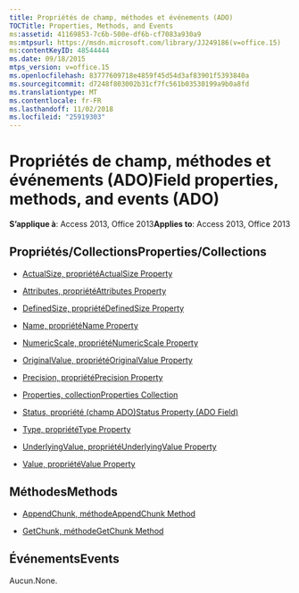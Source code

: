 ```yaml
---
title: Propriétés de champ, méthodes et événements (ADO)
TOCTitle: Properties, Methods, and Events
ms:assetid: 41169853-7c6b-500e-df6b-cf7083a930a9
ms:mtpsurl: https://msdn.microsoft.com/library/JJ249186(v=office.15)
ms:contentKeyID: 48544444
ms.date: 09/18/2015
mtps_version: v=office.15
ms.openlocfilehash: 83777609718e4859f45d54d3af83901f5393840a
ms.sourcegitcommit: d7248f803002b31cf7fc561b03530199a9b0a8fd
ms.translationtype: MT
ms.contentlocale: fr-FR
ms.lasthandoff: 11/02/2018
ms.locfileid: "25919303"
---
```

# <a name="field-properties-methods-and-events-ado"></a><span data-ttu-id="8046b-102">Propriétés de champ, méthodes et événements (ADO)</span><span class="sxs-lookup"><span data-stu-id="8046b-102">Field properties, methods, and events (ADO)</span></span>


<span data-ttu-id="8046b-103">**S’applique à**: Access 2013, Office 2013</span><span class="sxs-lookup"><span data-stu-id="8046b-103">**Applies to**: Access 2013, Office 2013</span></span>

## <a name="propertiescollections"></a><span data-ttu-id="8046b-104">Propriétés/Collections</span><span class="sxs-lookup"><span data-stu-id="8046b-104">Properties/Collections</span></span>

- [<span data-ttu-id="8046b-105">ActualSize, propriété</span><span class="sxs-lookup"><span data-stu-id="8046b-105">ActualSize Property</span></span>](actualsize-property-ado.md)

- [<span data-ttu-id="8046b-106">Attributes, propriété</span><span class="sxs-lookup"><span data-stu-id="8046b-106">Attributes Property</span></span>](attributes-property-ado.md)

- [<span data-ttu-id="8046b-107">DefinedSize, propriété</span><span class="sxs-lookup"><span data-stu-id="8046b-107">DefinedSize Property</span></span>](definedsize-property-ado.md)

- [<span data-ttu-id="8046b-108">Name, propriété</span><span class="sxs-lookup"><span data-stu-id="8046b-108">Name Property</span></span>](name-property-ado.md)

- [<span data-ttu-id="8046b-109">NumericScale, propriété</span><span class="sxs-lookup"><span data-stu-id="8046b-109">NumericScale Property</span></span>](numericscale-property-ado.md)

- [<span data-ttu-id="8046b-110">OriginalValue, propriété</span><span class="sxs-lookup"><span data-stu-id="8046b-110">OriginalValue Property</span></span>](originalvalue-property-ado.md)

- [<span data-ttu-id="8046b-111">Precision, propriété</span><span class="sxs-lookup"><span data-stu-id="8046b-111">Precision Property</span></span>](precision-property-ado.md)

- [<span data-ttu-id="8046b-112">Properties, collection</span><span class="sxs-lookup"><span data-stu-id="8046b-112">Properties Collection</span></span>](properties-collection-ado.md)

- [<span data-ttu-id="8046b-113">Status, propriété (champ ADO)</span><span class="sxs-lookup"><span data-stu-id="8046b-113">Status Property (ADO Field)</span></span>](status-property-ado-field.md)

- [<span data-ttu-id="8046b-114">Type, propriété</span><span class="sxs-lookup"><span data-stu-id="8046b-114">Type Property</span></span>](type-property-ado.md)

- [<span data-ttu-id="8046b-115">UnderlyingValue, propriété</span><span class="sxs-lookup"><span data-stu-id="8046b-115">UnderlyingValue Property</span></span>](underlyingvalue-property-ado.md)

- [<span data-ttu-id="8046b-116">Value, propriété</span><span class="sxs-lookup"><span data-stu-id="8046b-116">Value Property</span></span>](value-property-ado.md)

## <a name="methods"></a><span data-ttu-id="8046b-117">Méthodes</span><span class="sxs-lookup"><span data-stu-id="8046b-117">Methods</span></span>

- [<span data-ttu-id="8046b-118">AppendChunk, méthode</span><span class="sxs-lookup"><span data-stu-id="8046b-118">AppendChunk Method</span></span>](appendchunk-method-ado.md)

- [<span data-ttu-id="8046b-119">GetChunk, méthode</span><span class="sxs-lookup"><span data-stu-id="8046b-119">GetChunk Method</span></span>](getchunk-method-ado.md)

## <a name="events"></a><span data-ttu-id="8046b-120">Événements</span><span class="sxs-lookup"><span data-stu-id="8046b-120">Events</span></span>

<span data-ttu-id="8046b-121">Aucun.</span><span class="sxs-lookup"><span data-stu-id="8046b-121">None.</span></span>

